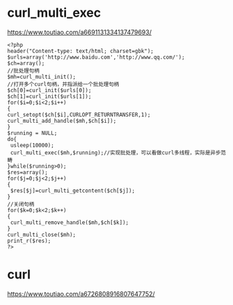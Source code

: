 # curl_multi_exec
https://www.toutiao.com/a6691131334137479693/

```
<?php
header("Content-type: text/html; charset=gbk");
$urls=array('http://www.baidu.com','http://www.qq.com/');
$ch=array();
//批处理句柄
$mh=curl_multi_init();
//打开多个curl句柄，并指派给一个批处理句柄
$ch[0]=curl_init($urls[0]);
$ch[1]=curl_init($urls[1]);
for($i=0;$i<2;$i++)
{
curl_setopt($ch[$i],CURLOPT_RETURNTRANSFER,1);
curl_multi_add_handle($mh,$ch[$i]);
}
$running = NULL;
do{
 usleep(10000);
 curl_multi_exec($mh,$running);//实现批处理，可以看做curl多线程，实际是异步范畴
}while($running>0);
$res=array();
for($j=0;$j<2;$j++)
{
 $res[$j]=curl_multi_getcontent($ch[$j]);
}
//关闭句柄
for($k=0;$k<2;$k++)
{
 curl_multi_remove_handle($mh,$ch[$k]);
}
curl_multi_close($mh);
print_r($res);
?>
```
# curl
https://www.toutiao.com/a6726808916807647752/
